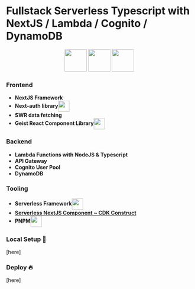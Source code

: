 # Fullstack Serverless Typescript with NextJS / Lambda / Cognito / DynamoDB

<p align="center">

 <img height="60px" src="https://assets.vercel.com/image/upload/v1607554385/repositories/next-js/next-logo.png" />

 <img height="60px" src="https://assets-global.website-files.com/60acbb950c4d6606963e1fed/611631cd314b2abec6c29ec0_bolt.svg"/>

 <img height="60px" src="https://amazon-dynamodb-labs.com/images/Amazon-DynamoDB.png"/>
</p>

### Frontend

<ul>
    <li><b>NextJS Framework</b></li>
    <li><b>Next-auth library</b><img margin="5" align="center" height="30px" src="https://camo.githubusercontent.com/7500b9cc1d0652febaab82b3a294b3898deb63bcfc23693adcc9c1236c3b9d5b/68747470733a2f2f6e6578742d617574682e6a732e6f72672f696d672f6c6f676f2f6c6f676f2d736d2e706e67" /></li>
    <li><b>SWR data fetching</b></li>
    <li><b>Geist React Component Library</b><img align="center" height="30px" src="https://react.geist-ui.dev/images/logo.png" /></li>
</ul>

### Backend

- **Lambda Functions with NodeJS & Typescript**
- **API Gateway**
- **Cognito User Pool**
- **DynamoDB**

### Tooling

<ul>
    <li><b>Serverless Framework</b><img align="center" height="30px" src="https://assets-global.website-files.com/60acbb950c4d6606963e1fed/611631cd314b2abec6c29ec0_bolt.svg" /></li>
		<li><b><a href="https://serverless-nextjs.com/">Serverless NextJS Component ~ CDK Construct</a></b></li>
    <li><b>PNPM</b><img align="center" height="30px" src="https://pnpm.io/img/pnpm-no-name-with-frame.svg" /></li>
</ul>

### Local Setup :wrench:

[here]

### Deploy :fire:

[here]
